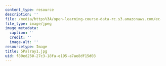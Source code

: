 ```yaml
---
content_type: resource
description: ''
file: /media/https%3A/open-learning-course-data-rc.s3.amazonaws.com/ec-721-wheelchair-design-in-developing-countries-spring-2009/f80ed25027c318fae195a7ae8df15d03_5Palray1.jpg
file_type: image/jpeg
image_metadata:
  caption: ''
  credit: ''
  image-alt: ''
resourcetype: Image
title: 5Palray1.jpg
uid: f80ed250-27c3-18fa-e195-a7ae8df15d03
---
```

